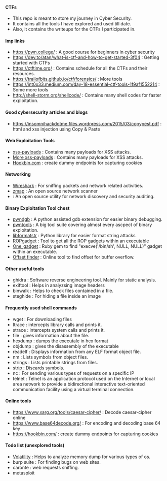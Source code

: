 #### CTFs
- This repo is meant to store my journey in Cyber Security.
- It contains all the tools I have explored and used till date.
- Also, it contains the writeups for the CTFs I participated in.

#### Imp links
- https://pwn.college/ : A good course for beginners in cyber security
- https://dev.to/atan/what-is-ctf-and-how-to-get-started-3f04 : Getting started with CTFs
- https://ctftime.org/ : Contains schedule for all the CTFs and their resources.
- https://trailofbits.github.io/ctf/forensics/ : More tools
- https://int0x33.medium.com/day-18-essential-ctf-tools-1f9af1552214 : Some more tools
- http://shell-storm.org/shellcode/ : Contains many shell codes for faster exploitation. 

#### Good cybersecurity articles and blogs
- https://insomnihackdotme.files.wordpress.com/2015/03/copypest.pdf : html and xss injection using Copy & Paste

#### Web Exploitation Tools
- <a href="https://github.com/payloadbox/xss-payload-list">xss-payloads</a> : Contains many payloads for XSS attacks.
- <a href="https://github.com/swisskyrepo/PayloadsAllTheThings/blob/master/XSS%20Injection/README.md">More xss-payloads</a> : Contains many payloads for XSS attacks.
- <a href="https://hookbin.com/">Hookbin.com</a> : create dummy endpoints for capturing cookies

#### Networking
- <a href="https://www.wireshark.org/">Wireshark</a> : For sniffing packets and network related activities.
- <a href="https://zmap.io/">zmap</a> : An open source network scanner 
- <a href="https://nmap.org/"></a> : An open source utility for network discovery and security auditing.

#### Binary Exploitation Tool chest
- <a href="https://github.com/pwndbg/pwndbg">pwndgb</a> : A python assisted gdb extension for easier binary debugging.
- <a href="https://github.com/Gallopsled/pwntools">pwntools</a> : A big tool suite covering almost every ascpect of binary exploitation.
- <a href="https://github.com/hellman/libformatstr">libformatstr</a> : Python library for easier format string attacks
- <a href="https://github.com/JonathanSalwan/ROPgadget">ROPgadget</a> : Tool to get all the ROP gadgets within an executable
- <a href="https://github.com/david942j/one_gadget">One_gadget</a> : Ruby gem to find "execve('/bin/sh', NULL, NULL)" gadget within an executable.
- <a href="https://projects.jason-rush.com/tools/buffer-overflow-eip-offset-string-generator/">Offset finder</a> : Online tool to find offset for buffer overflow. 

#### Other useful tools
- ghidra : Software reverse engineering tool. Mainly for static analysis.
- exiftool : Helps in analyzsing image headers
- binwalk : Helps to check files contained in a file.
- steghide : For hiding a file inside an image

#### Frequently used shell commands
- wget : For downloading files
- ltrace : intercepts library calls and prints it.
- strace : intercepts system calls and prints it.
- file : gives information about the file.
- hexdump : dumps the executale in hex format
- objdump : gives the disassembly of the executable
- readelf : Displays information from any ELF format object file.
- nm : Lists symbols from object files.
- strings : Lists printable strings from files.
- strip : Discards symbols.
- nc : For sending various types of requests on a specific IP
- telnet : Telnet is an application protocol used on the Internet or local area network to provide a bidirectional interactive text-oriented communication facility using a virtual terminal connection.

#### Online tools
- https://www.xarg.org/tools/caesar-cipher/ : Decode caesar-cipher online
- https://www.base64decode.org/ : For encoding and decoding base 64 key
- https://hookbin.com/ : create dummy endpoints for capturing cookies

#### Todo list (unexplored tools)

- <a href="https://github.com/volatilityfoundation/volatility">Volatility</a> : Helps to analyze memory dump for various types of os.
- burp suite : For finding bugs on web sites.
- caronte : web requests sniffing. 
- metasploit
